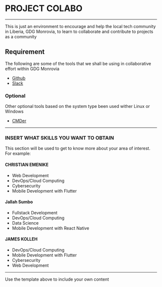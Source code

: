 # PROJECT COLABO
--------------------

This is just an environment to encourage and help the local tech community in Liberia, GDG Monrovia, to learn to collaborate and contribute to projects as a community

## Requirement

The following are some of the tools that we shall be using in collaborative effort within GDG Monrovia

* [Github](https://www.git-scm.com)
* [Slack](https://www.slack.com)

### Optional

Other optional tools based on the system type been used wither Linux or Windows

* [CMDer](https://www.cmder.com)

-----------------------------------
### INSERT WHAT SKILLS YOU WANT TO OBTAIN
This section will be used to get to know more about your area of interest. For example:

#### CHRISTIAN EMENIKE

* Web Development
* DevOps/Cloud Computing
* Cybersecurity
* Mobile Development with Flutter

#### Jallah Sumbo

* Fullstack Development
* DevOps/Cloud Computing
* Data Science
* Mobile Development with React Native

#### JAMES KOLLEH

* DevOps/Cloud Computing 
* Mobile Development with Flutter
* Cybersecurity
* Web Development
--------------------------------------
Use the template above to include your own content

